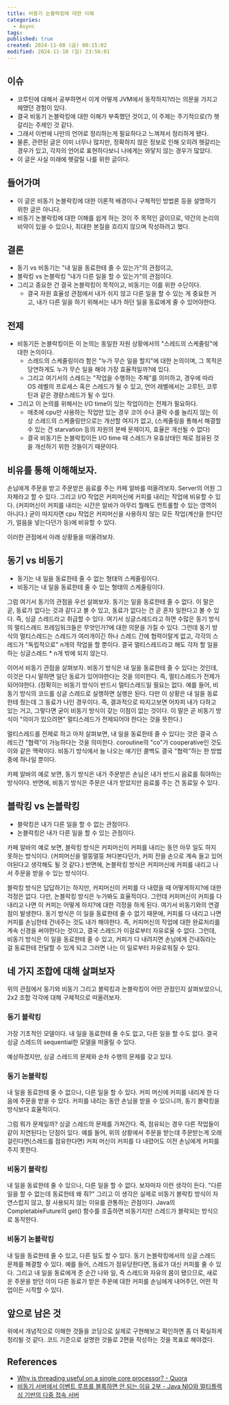 ```yaml
---
title: 비동기 논블락킹에 대한 이해
categories:
  - Async
tags: 
published: true
created: 2024-11-08 (금) 00:15:02
modified: 2024-11-10 (일) 23:56:01
---
```


## 이슈

- 코루틴에 대해서 공부하면서 이게 어떻게 JVM에서 동작하지?라는 의문을 가지고 헤맸던 경험이 있다.
- 결국 비동기 논블락킹에 대한 이해가 부족했던 것이고, 이 주제는 주기적으로(?) 헷갈리는 주제인 것 같다.
- 그래서 이번에 나만의 언어로 정리하는게 필요하다고 느껴져서 정리하게 됐다.
- 물론, 관련된 글은 이미 너무나 많지만, 정확하지 않은 정보로 인해 오히려 헷갈리는 경우가 있고, 각자의 언어로 표현하다보니 나에게는 와닿지 않는 경우가 많았다.
- 이 글은 사실 미래에 헷갈릴 나를 위한 글이다.

## 들어가며

- 이 글은 비동기 논블락킹에 대한 이론적 배경이나 구체적인 방법론 등을 설명하기 위한 글은 아니다.
- 비동기 논블락킹에 대한 이해를 쉽게 하는 것이 주 목적인 글이므로, 약간의 논리의 비약이 있을 수 있으나, 최대한 본질을 흐리지 않으며 작성하려고 했다.

## 결론
- 동기 vs 비동기는 "내 일을 동료한테 줄 수 있는가"의 관점이고,
- 블락킹 vs 논블락킹 "내가 다른 일을 할 수 있는가"의 관점이다.
- 그리고 중요한 건 결국 논블락킹이 목적이고, 비동기는 이를 위한 수단이다.
	- 결국 자원 효율성 관점에서 내가 쉬지 않고 다른 일을 할 수 있는 게 중요한 거고, 내가 다른 일을 하기 위해서는 내가 하던 일을 동료에게 줄 수 있어야한다.

## 전제

- 비동기든 논블락킹이든 이 논의는 동일한 자원 상황에서의 "스레드의 스케줄링"에 대한 논의이다.
	- 스레드의 스케줄링이라 함은 "누가 무슨 일을 할지"에 대한 논의이며, 그 목적은 당연하게도 누가 무슨 일을 해야 가장 효율적일까?에 있다.
	- 그리고 여기서의 스레드는 "작업을 수행하는 주체"를 의미하고, 경우에 따라 OS 레벨의 프로세스 혹은 스레드가 될 수 있고, 언어 레벨에서는 고루틴, 코루틴과 같은 경량스레드가 될 수 있다.
- 그리고 이 논의를 위해서는 I/O time이 있는 작업이라는 전제가 필요하다.
	- 애초에 cpu만 사용하는 작업만 있는 경우 코어 수나 클락 수를 늘리지 않는 이상 스레드의 스케줄링만으로는 개선할 여지가 없고, (스케줄링을 통해서 해결할 수 있는 건 starvation 등의 자원의 분배 문제이지, 효율은 개선될 수 없다)
	- 결국 비동기든 논블락킹이든 I/O time 때 스레드가 유휴상태인 채로 점유된 것을 개선하기 위한 것들이기 때문이다.

## 비유를 통해 이해해보자.

손님에게 주문을 받고 주문받은 음료를 주는 카페 알바를 떠올려보자. Server의 어원 그 자체라고 할 수 있다.
그리고 I/O 작업은 커피머신에 커피를 내리는 작업에 비유할 수 있다. (커피머신이 커피를 내리는 시간은 알바가 아무리 뭘해도 컨트롤할 수 있는 영역이 아니다.)
굳이 따지자면 cpu 작업은 커피머신을 사용하지 않는 모든 작업(계산을 한다던가, 얼음을 넣는다던가 등)에 비유할 수 있다.

이러한 관점에서 아래 상황들을 떠올려보자.

## 동기 vs 비동기

- 동기는 내 일을 동료한테 줄 수 없는 형태의 스케줄링이다.
- 비동기는 내 일을 동료한테 줄 수 있는 형태의 스케줄링이다.

그럼 여기서 동기의 관점을 우선 살펴보자.
동기는 일을 동료한테 줄 수 없다. 이 말은 곧, 동료가 없다는 것과 같다고 볼 수 있고, 동료가 없다는 건 곧 혼자 일한다고 볼 수 있다.
즉, 싱글 스레드라고 취급할 수 있다.
여기서 싱글스레드라고 하면 수많은 동기 방식의 멀티스레드 프레임워크들은 무엇인가?에 대한 의문을 가질 수 있다.
그런데 동기 방식의 멀티스레드는 스레드가 여러개이긴 하나 스레드 간에 협력이랄게 없고, 각각의 스레드가 "독립적으로" n개의 작업을 할 뿐이다.
결국 멀티스레드라고 해도 각자 할 일을 하는 싱글스레드 * n개 밖에 되지 않는다.

이어서 비동기 관점을 살펴보자.
비동기 방식은 내 일을 동료한테 줄 수 있다는 것인데, 이것은 다시 말하면 일단 동료가 있어야한다는 것을 의미한다.
즉, 멀티스레드가 전제가 되어야한다.
(정확히는 비동기 방식이 반드시 멀티스레드일 필요는 없다. 예를 들어, 비동기 방식의 코드를 싱글 스레드로 실행하면 실행은 된다. 다만 이 상황은 내 일을 동료한테 줬는데 그 동료가 나인 경우이다. 즉, 결과적으로 따지고보면 어차피 내가 다하고 있는 거고, 그렇다면 굳이 비동기 방식이 갖는 이점이 없는 것이다. 이 말은 곧 비동기 방식이 "의미가 있으려면" 멀티스레드가 전제되어야 한다는 것을 뜻한다.)

멀티스레드를 전제로 하고 마저 살펴보면,
내 일을 동료한테 줄 수 있다는 것은 결국 스레드간 "협력"이 가능하다는 것을 의미한다. coroutine의 "co"가 cooperative인 것도 이와 같은 맥락이다.
비동기 방식에서 늘 나오는 얘기인 콜백도 결국 "협력"하는 한 방법 중에 하나일 뿐이다.

카페 알바의 예로 보면, 동기 방식은 내가 주문받은 손님은 내가 반드시 음료를 줘야하는 방식이다.
반면에, 비동기 방식은 주문은 내가 받았지만 음료를 주는 건 동료일 수 있다.

## 블락킹 vs 논블락킹

- 블락킹은 내가 다른 일을 할 수 없는 관점이다.
- 논블락킹은 내가 다른 일을 할 수 있는 관점이다.

카페 알바의 예로 보면, 블락킹 방식은 커피머신이 커피를 내리는 동안 아무 일도 하지 못하는 방식이다. (커피머신을 멀뚱멀뚱 쳐다본다던가, 커피 잔을 손으로 계속 들고 있어야된다고 생각해도 될 것 같다.)
반면에, 논블락킹 방식은 커피머신에 커피를 내리고 나서 주문을 받을 수 있는 방식이다.

블락킹 방식은 답답하기는 하지만, 커피머신이 커피를 다 내렸을 때 어떻게하지?에 대한 걱정은 없다.
다만, 논블락킹 방식은 누가봐도 효율적이다. 그런데 커피머신이 커피를 다 내리고 나면 이 커피는 어떻게 하지?에 대한 걱정을 하게 된다.
여기서 비동기와의 연결점이 발생한다.
동기 방식은 이 일을 동료한테 줄 수 없기 때문에, 커피를 다 내리고 나면 커피를 손님한테 건네주는 것도 내가 해야한다.
즉, 커피머신의 작업에 대한 완료처리를 계속 신경을 써야한다는 것이고, 결국 스레드가 이걸로부터 자유로울 수 없다.
그런데, 비동기 방식은 이 일을 동료한테 줄 수 있고, 커피가 다 내려지면 손님에게 건내줘라는 걸 동료한테 전달할 수 있게 되고 그러면 나는 이 일로부터 자유로워질 수 있다.

## 네 가지 조합에 대해 살펴보자

위의 관점에서 동기와 비동기 그리고 블락킹과 논블락킹이 어떤 관점인지 살펴보았으니, 2x2 조합 각각에 대해 구체적으로 떠올려보자.

### 동기 블락킹

가장 기초적인 모델이다.
내 일을 동료한테 줄 수도 없고, 다른 일을 할 수도 없다.
결국 싱글 스레드의 sequential한 모델을 떠올릴 수 있다.

예상하겠지만, 싱글 스레드의 문제와 순차 수행의 문제를 갖고 있다.

### 동기 논블락킹

내 일을 동료한테 줄 수 없으나, 다른 일을 할 수 있다.
커피 머신에 커피를 내리게 한 다음에 주문을 받을 수 있다.
커피를 내리는 동안 손님을 받을 수 있으니까, 동기 블락킹을 방식보다 효율적이다.

그럼 뭐가 문제일까?
싱글 스레드의 문제를 가져간다. 즉, 점유되는 경우 다른 작업들이 같이 지연된다는 단점이 있다.
예를 들어, 위의 상황에서 주문을 받는데 주문받는게 오래걸린다면(스레드를 점유한다면) 커피 머신이 커피를 다 내렸어도 이전 손님에게 커피를 주지 못한다.

### 비동기 블락킹

내 일을 동료한테 줄 수 있으나, 다른 일을 할 수 없다.
보자마자 이런 생각이 든다. "다른 일을 할 수 없는데 동료한테 왜 줘?"
그리고 이 생각은 실제로 비동기 블락킹 방식이 자연스럽지 않고, 잘 사용되지 않는 이유를 관통하는 관점이다.
Java의 CompletableFuture의 get() 함수를 호출하면 비동기지만 스레드가 블락되는 방식으로 동작한다.

### 비동기 논블락킹

내 일을 동료한테 줄 수 있고, 다른 일도 할 수 있다.
동기 논블락킹에서의 싱글 스레드 문제를 해결할 수 있다.
예를 들어, 스레드가 점유당한다면, 동료가 대신 커피를 줄 수 있다.
그리고 내 일을 동료에게 준 순간 나와 일, 즉 스레드와 자유의 몸이 됐으므로, 새로운 주문을 받던 이미 다른 동료가 받은 주문에 대한 커피를 손님에게 내어주던, 어떤 작업이든 시작할 수 있다.

## 앞으로 남은 것

위에서 개념적으로 이해한 것들을 코딩으로 실제로 구현해보고 확인하면 좀 더 확실하게 정리될 것 같다.
코드 기준으로 설명한 것들로 2편을 작성하는 것을 목표로 해야겠다.

## References

- [Why is threading useful on a single core processor? - Quora](https://www.quora.com/Why-is-threading-useful-on-a-single-core-processor)
- [비동기 서버에서 이벤트 루프를 블록하면 안 되는 이유 2부 - Java NIO와 멀티플렉싱 기반의 다중 접속 서버](https://engineering.linecorp.com/ko/blog/do-not-block-the-event-loop-part2)
